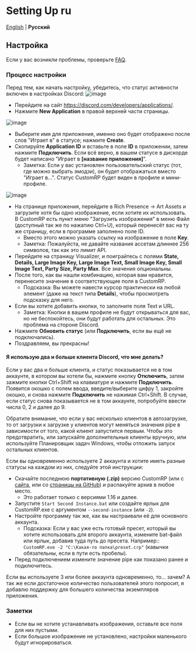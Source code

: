 # Setting Up ru

[English](https://github.com/maximmax42/Discord-CustomRP/wiki/Setting-Up) | **Русский**

## Настройка

Если у вас возникли проблемы, проверьте [FAQ](https://github.com/maximmax42/Discord-CustomRP/wiki/FAQ-ru).

### Процесс настройки

Перед тем, как начать настройку, убедитесь, что статус активности включен в настройках Discord: ![image](https://user-images.githubusercontent.com/2225711/193149442-78c119b4-660e-4d4e-8b7d-8111ec3d4ad1.png)

* Перейдите на сайт https://discord.com/developers/applications/.
* Нажмите **New Application** в правой верхней части страницы.

![image](https://user-images.githubusercontent.com/2225711/161050202-c796103d-6712-401e-be96-3f3712512375.png)

* Выберите имя для приложения, именно оно будет отображено после слов "Играет в" в статусе; нажмите **Create**.
* Скопируйте **Application ID** и вставьте в поле **ID** в приложении, затем нажмите **Подключить**. Если всё верно, в вашем статусе в дискорде будет написано "Играет в **\[название приложения]**".
  * Заметка: Если у вас установлен пользовательский статус (тот, где можно выбрать эмодзи), он будет отображаться вместо "Играет в...". Статус CustomRP будет виден в профиле и мини-профиле.

![image](https://user-images.githubusercontent.com/2225711/161050341-8169af53-5d3f-44d6-b745-cc711e8d1476.png)

* На странице приложения, перейдите в Rich Presence -> Art Assets и загрузите хотя бы одно изображение, если хотите их использовать. В CustomRP есть пункт меню "Загрузить изображения" в меню Файл (доступный так же по нажатию Ctrl+U), который перенесёт вас на ту же страницу, если в программе заполнено поле ID.
  * Вместо этого можно указать ссылку на изображение в поле **Key**.
  * Заметка: Пожалуйста, не давайте названия ассетам длиннее 256 символов, так как это лимит API.
* Перейдите на страницу Visualizer, и поиграйтесь с полями **State, Details, Large Image Key, Large Image Text, Small Image Key, Small Image Text, Party Size, Party Max**. Все значения опциональны.
* После того, как вы нашли комбинацию, которая вам нравится, перенесите значение в соответствующие поля в CustomRP.
  * Подсказка: Вы можете навести курсор практически на любой элемент (даже на текст типа **Details**), чтобы просмотреть подсказку для него.
* Если вы хотите добавить кнопки, то заполните поля Text и URL.
  * Заметка: Кнопки в вашем профиле не будут открываться для вас, но не беспокойтесь, они будут работать для остальных. Это проблема на стороне Discord.
* Нажмите **Обновить статус** (или **Подключить**, если вы ещё не подключались).
* Поздравляем, вы прекрасны!

#### Я использую два и больше клиента Discord, что мне делать?

Если у вас два и больше клиента, и статус показывается не в том аккаунте, в котором вы хотели бы, нажмите кнопку **Отключить**, затем зажмите кнопки Ctrl+Shift на клавиатуре и нажмите **Подключить**. Появится окошко с полем ввода, введите/выберите цифру 1, закройте окошко, и снова нажмите **Подключить** не нажимая Ctrl+Shift. В случае, если статус снова показывается не в том аккаунте, попробуйте ввести числа 0, 2 и далее до 9.

Обратите внимание, что если у вас несколько клиентов в автозагрузке, то от загрузки к загрузке у клиентов могут меняться значения pipe в зависимости от того, какой клиент запустится первым. Чтобы это предотвратить, или запускайте дополнительные клиенты вручную, или используйте Планировщик задач Windows, чтобы отложить запуск остальных клиентов.

Если вы одновременно используете 2 аккаунта и хотите иметь разные статусы на каждом из них, следуйте этой инструкции:

* Скачайте последнюю **портативную (.zip)** версию CustomRP (или с [сайта](https://www.customrp.xyz), или со [страницы на GitHub](https://github.com/maximmax42/Discord-CustomRP/releases/latest)) и распакуйте архив в любое место.
  * Это работает только с версиями 1.16 и далее.
* Запустите `Start Second Instance.bat` или создайте ярлык для CustomRP.exe с аргументом `--second-instance` (или `-2`).
* Настройте программу так же, как вы настраивали её для основного аккаунта.
  * Подсказка: Если у вас уже есть готовый пресет, который вы хотите использовать для второго аккаунта, измените bat-файл или ярлык, добавив туда путь до пресета. Например:: `CustomRP.exe -2 "C:\Какая-то папка\preset.crp"` (кавычки обязательны, если в пути есть пробелы).
* Перед подключением измените значение pipe как показано ранее и подключитесь.

Если вы используете 3 или более аккаунта одновременно, то... зачем? А так же если достаточное количество пользователей этого попросит, я добавлю поддержку для большего количества экземпляров приложения.

### Заметки

* Если вы не хотите устанавливать изображения, оставьте все поля для них пустыми.
* Если большое изображение не установлено, настройки маленького будут игнорироваться.
